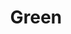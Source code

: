 ---
layout: product
title: "Green"
price: "400" 
desc: "Akrilna boja za drybrush"
img_path: "/assets/img/AMIG0607.webp"
brand: "AMMO"
available: true
special_offer: true
new: false
soon: false
cat: "020000"
subcat: "020100"
subsubcat: "020106"
sifra: "AMIG0607"
popular: false
spec: true
---